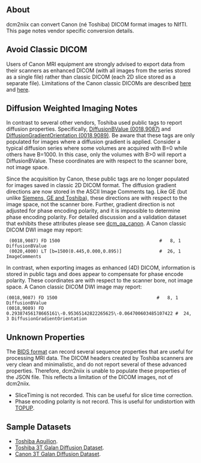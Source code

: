 ## About

dcm2niix can convert Canon (né Toshiba) DICOM format images to NIfTI. This page notes vendor specific conversion details.

## Avoid Classic DICOM

Users of Canon MRI equipment are strongly advised to export data from their scanners as enhanced DICOM (with all images from the series stored as a single file) rather than classic DICOM (each 2D slice stored as a separate file). Limitations of the Canon classic DICOMs are described [here](https://github.com/rordenlab/dcm2niix/issues/495) and [here](https://github.com/neurolabusc/dcm_qa_canon).

## Diffusion Weighted Imaging Notes

In contrast to several other vendors, Toshiba used public tags to report diffusion properties. Specifically, [DiffusionBValue (0018,9087)](http://dicomlookup.com/lookup.asp?sw=Tnumber&q=(0018,9087)) and [DiffusionGradientOrientation (0018,9089)](http://dicomlookup.com/lookup.asp?sw=Tnumber&q=(0018,9089)). Be aware that these tags are only populated for images where a diffusion gradient is applied. Consider a typical diffusion series where some volumes are acquired with B=0 while others have B=1000. In this case, only the volumes with B>0 will report a DiffusionBValue. These coordinates are with respect to the scanner bore, not image space.

Since the acquisition by Canon, these public tags are no longer populated for images saved in classic 2D DICOM format. The diffusion gradient directions are now stored in the ASCII Image Comments tag. Like GE (but unlike [Siemens, GE and Toshiba](https://www.na-mic.org/wiki/NAMIC_Wiki:DTI:DICOM_for_DWI_and_DTI)), these directions are with respect to the image space, not the scanner bore. Further, gradient direction is not adjusted for phase encoding polarity, and it is impossible to determine phase encoding polarity. For detailed discussion and a validation dataset that exhibits these attributes please see [dcm_qa_canon](https://github.com/neurolabusc/dcm_qa_canon). A Canon classic DICOM DWI image may report:

```
 (0018,9087) FD 1500                                     #   8, 1 DiffusionBValue
 (0020,4000) LT [b=1500(0.445,0.000,0.895)]              #  26, 1 ImageComments
```

In contrast, when exporting images as enhanced (4D) DICOM, information is stored in public tags and does appear to compensate for phase encode polarity. These coordinates are with respect to the scanner bore, not image space. A Canon classic DICOM DWI image may report:

```
(0018,9087) FD 1500                                     #   8, 1 DiffusionBValue
(0018,9089) FD 0.29387456178665161\-0.95365142822265625\-0.064700603485107422 #  24, 3 DiffusionGradientOrientation
```

## Unknown Properties

The [BIDS format](https://bids.neuroimaging.io) can record several sequence properties that are useful for processing MRI data. The DICOM headers created by Toshiba scanners are very clean and minimalistic, and do not report several of these advanced properties. Therefore, dcm2niix is unable to populate these properties of the JSON file. This reflects a limitation of the DICOM images, not of dcm2niix.

 - SliceTiming is not recorded. This can be useful for slice time correction.
 - Phase encoding polarity is not record. This is useful for undistortion with [TOPUP](https://fsl.fmrib.ox.ac.uk/fsl/fslwiki/topup).


## Sample Datasets

 - [Toshiba Aquilion](https://www.aliza-dicom-viewer.com/download/datasets).
 - [Toshiba 3T Galan Diffusion Dataset](https://github.com/neurolabusc/dcm_qa_toshiba).
 - [Canon 3T Galan Diffusion Dataset](https://github.com/neurolabusc/dcm_qa_canon).
